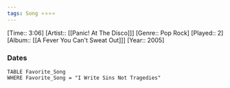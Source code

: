 ```yaml
---
tags: Song ⭐⭐⭐⭐ 
---
```

[Time:: 3:06]
[Artist:: [[Panic! At The Disco]]]
[Genre:: Pop Rock]
[Played:: 2]
[Album:: [[A Fever You Can't Sweat Out]]]
[Year:: 2005]
### Dates
````dataview
TABLE Favorite_Song
WHERE Favorite_Song = "I Write Sins Not Tragedies"
````